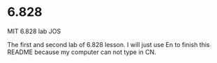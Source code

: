 # 6.828
MIT 6.828 lab JOS

The first and second lab of 6.828 lesson. I will just use En to finish this README because my computer can not type in CN.

